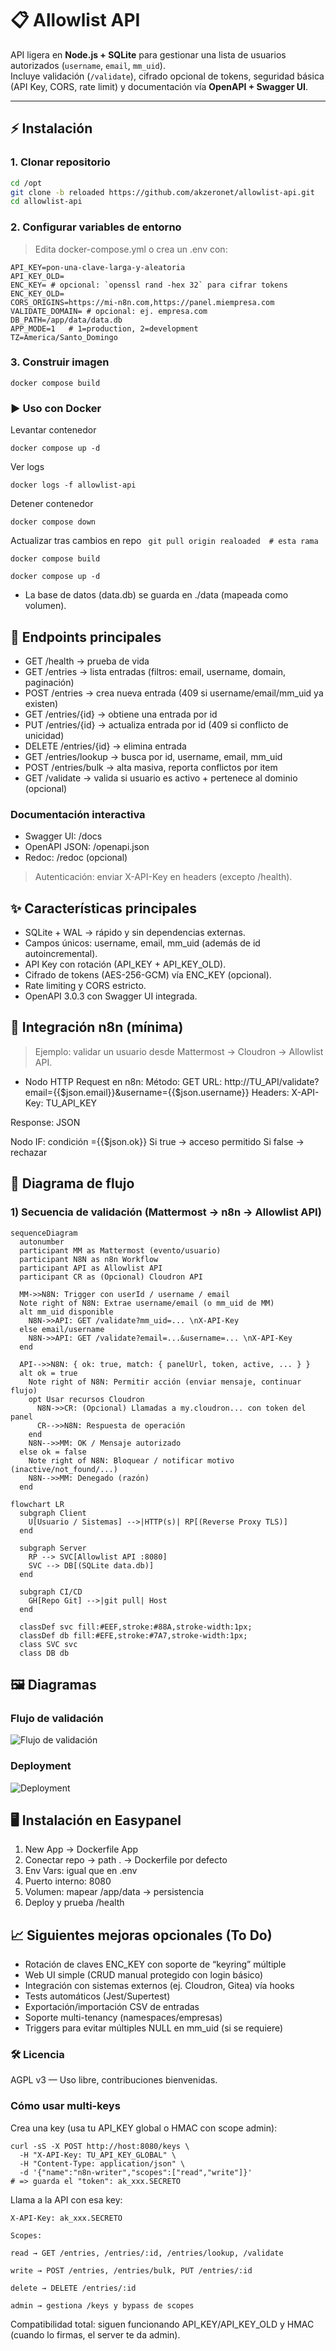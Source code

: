# 📋 Allowlist API

API ligera en **Node.js + SQLite** para gestionar una lista de usuarios autorizados (`username`, `email`, `mm_uid`).  
Incluye validación (`/validate`), cifrado opcional de tokens, seguridad básica (API Key, CORS, rate limit) y documentación vía **OpenAPI + Swagger UI**.

---

## ⚡ Instalación

### 1. Clonar repositorio
```bash
cd /opt
git clone -b reloaded https://github.com/akzeronet/allowlist-api.git
cd allowlist-api
```

### 2. Configurar variables de entorno

> Edita docker-compose.yml o crea un .env con:
```
API_KEY=pon-una-clave-larga-y-aleatoria
API_KEY_OLD=
ENC_KEY= # opcional: `openssl rand -hex 32` para cifrar tokens
ENC_KEY_OLD=
CORS_ORIGINS=https://mi-n8n.com,https://panel.miempresa.com
VALIDATE_DOMAIN= # opcional: ej. empresa.com
DB_PATH=/app/data/data.db
APP_MODE=1   # 1=production, 2=development
TZ=America/Santo_Domingo
```

### 3. Construir imagen
``` docker compose build ```

### ▶️ Uso con Docker
Levantar contenedor

``` docker compose up -d ```

Ver logs

``` docker logs -f allowlist-api ```

Detener contenedor

``` docker compose down ```

Actualizar tras cambios en repo
``` git pull origin realoaded  # esta rama```

``` docker compose build ```

``` docker compose up -d ```

* La base de datos (data.db) se guarda en ./data (mapeada como volumen).

## 📡 Endpoints principales

* GET /health → prueba de vida
* GET /entries → lista entradas (filtros: email, username, domain, paginación)
* POST /entries → crea nueva entrada (409 si username/email/mm_uid ya existen)
* GET /entries/{id} → obtiene una entrada por id
* PUT /entries/{id} → actualiza entrada por id (409 si conflicto de unicidad)
* DELETE /entries/{id} → elimina entrada
* GET /entries/lookup → busca por id, username, email, mm_uid
* POST /entries/bulk → alta masiva, reporta conflictos por item
* GET /validate → valida si usuario es activo + pertenece al dominio (opcional)

### Documentación interactiva
- Swagger UI: /docs
- OpenAPI JSON: /openapi.json
- Redoc: /redoc (opcional)

> Autenticación: enviar X-API-Key en headers (excepto /health).

## ✨ Características principales
- SQLite + WAL → rápido y sin dependencias externas.
- Campos únicos: username, email, mm_uid (además de id autoincremental).
- API Key con rotación (API_KEY + API_KEY_OLD).
- Cifrado de tokens (AES-256-GCM) vía ENC_KEY (opcional).
- Rate limiting y CORS estricto.
- OpenAPI 3.0.3 con Swagger UI integrada.

## 🔌 Integración n8n (mínima)

> Ejemplo: validar un usuario desde Mattermost → Cloudron → Allowlist API.

* Nodo HTTP Request en n8n:
Método: GET
URL:
http://TU_API/validate?email={{$json.email}}&username={{$json.username}}
Headers:
X-API-Key: TU_API_KEY

Response: JSON

Nodo IF: condición ={{$json.ok}}
Si true → acceso permitido
Si false → rechazar


## 🧩 Diagrama de flujo

### 1) Secuencia de validación (Mattermost → n8n → Allowlist API)

```mermaid
sequenceDiagram
  autonumber
  participant MM as Mattermost (evento/usuario)
  participant N8N as n8n Workflow
  participant API as Allowlist API
  participant CR as (Opcional) Cloudron API

  MM->>N8N: Trigger con userId / username / email
  Note right of N8N: Extrae username/email (o mm_uid de MM)
  alt mm_uid disponible
    N8N->>API: GET /validate?mm_uid=... \nX-API-Key
  else email/username
    N8N->>API: GET /validate?email=...&username=... \nX-API-Key
  end

  API-->>N8N: { ok: true, match: { panelUrl, token, active, ... } }
  alt ok = true
    Note right of N8N: Permitir acción (enviar mensaje, continuar flujo)
    opt Usar recursos Cloudron
      N8N->>CR: (Opcional) Llamadas a my.cloudron... con token del panel
      CR-->>N8N: Respuesta de operación
    end
    N8N-->>MM: OK / Mensaje autorizado
  else ok = false
    Note right of N8N: Bloquear / notificar motivo (inactive/not_found/...)
    N8N-->>MM: Denegado (razón)
  end
```

```
flowchart LR
  subgraph Client
    U[Usuario / Sistemas] -->|HTTP(s)| RP[(Reverse Proxy TLS)] 
  end

  subgraph Server
    RP --> SVC[Allowlist API :8080]
    SVC --> DB[(SQLite data.db)]
  end

  subgraph CI/CD
    GH[Repo Git] -->|git pull| Host
  end

  classDef svc fill:#EEF,stroke:#88A,stroke-width:1px;
  classDef db fill:#EFE,stroke:#7A7,stroke-width:1px;
  class SVC svc
  class DB db
```

## 🖼️ Diagramas

### Flujo de validación
![Flujo de validación](./allowlist_flow.png)

### Deployment
![Deployment](./allowlist_deployment.png)


## 🖥️ Instalación en Easypanel
1. New App → Dockerfile App
2. Conectar repo → path . → Dockerfile por defecto
3. Env Vars: igual que en .env
4. Puerto interno: 8080
5. Volumen: mapear /app/data → persistencia
6. Deploy y prueba /health

## 📈 Siguientes mejoras opcionales (To Do)
* Rotación de claves ENC_KEY con soporte de “keyring” múltiple
* Web UI simple (CRUD manual protegido con login básico)
* Integración con sistemas externos (ej. Cloudron, Gitea) vía hooks
* Tests automáticos (Jest/Supertest)
* Exportación/importación CSV de entradas
* Soporte multi-tenancy (namespaces/empresas)
* Triggers para evitar múltiples NULL en mm_uid (si se requiere)

### 🛠️ Licencia
AGPL v3 — Uso libre, contribuciones bienvenidas.

### Cómo usar multi-keys

Crea una key (usa tu API_KEY global o HMAC con scope admin):
```
curl -sS -X POST http://host:8080/keys \
  -H "X-API-Key: TU_API_KEY_GLOBAL" \
  -H "Content-Type: application/json" \
  -d '{"name":"n8n-writer","scopes":["read","write"]}'
# => guarda el "token": ak_xxx.SECRETO
```

Llama a la API con esa key:

```
X-API-Key: ak_xxx.SECRETO
```
```
Scopes:

read → GET /entries, /entries/:id, /entries/lookup, /validate

write → POST /entries, /entries/bulk, PUT /entries/:id

delete → DELETE /entries/:id

admin → gestiona /keys y bypass de scopes
```

Compatibilidad total: siguen funcionando API_KEY/API_KEY_OLD y HMAC (cuando lo firmas, el server te da admin).
